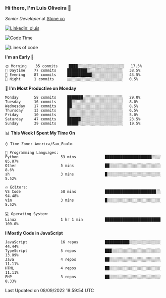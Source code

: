 ### Hi there, I'm Luis Oliveira 👋
*Senior Developer* at [Stone co](https://www.stone.com.br)  

[![Linkedin: oluis](https://img.shields.io/badge/-ooluis-blue?style=flat-square&logo=Linkedin&logoColor=white&link=https://www.linkedin.com/in/ooluis)](https://www.linkedin.com/in/ooluis/)

<!--START_SECTION:waka-->
![Code Time](http://img.shields.io/badge/Code%20Time-2%2C333%20hrs%208%20mins-blue)

![Lines of code](https://img.shields.io/badge/From%20Hello%20World%20I%27ve%20Written-240%20Thousand%20lines%20of%20code-blue)

**I'm an Early 🐤** 

```text
🌞 Morning    35 commits     ████░░░░░░░░░░░░░░░░░░░░░   17.5% 
🌆 Daytime    77 commits     █████████░░░░░░░░░░░░░░░░   38.5% 
🌃 Evening    87 commits     ███████████░░░░░░░░░░░░░░   43.5% 
🌙 Night      1 commits      ░░░░░░░░░░░░░░░░░░░░░░░░░   0.5%

```
📅 **I'm Most Productive on Monday** 

```text
Monday       58 commits     ███████░░░░░░░░░░░░░░░░░░   29.0% 
Tuesday      16 commits     ██░░░░░░░░░░░░░░░░░░░░░░░   8.0% 
Wednesday    17 commits     ██░░░░░░░░░░░░░░░░░░░░░░░   8.5% 
Thursday     13 commits     █░░░░░░░░░░░░░░░░░░░░░░░░   6.5% 
Friday       10 commits     █░░░░░░░░░░░░░░░░░░░░░░░░   5.0% 
Saturday     47 commits     ██████░░░░░░░░░░░░░░░░░░░   23.5% 
Sunday       39 commits     █████░░░░░░░░░░░░░░░░░░░░   19.5%

```


📊 **This Week I Spent My Time On** 

```text
⌚︎ Time Zone: America/Sao_Paulo

💬 Programming Languages: 
Python                   53 mins             █████████████████████░░░░   85.87% 
Other                    5 mins              ██░░░░░░░░░░░░░░░░░░░░░░░   8.6% 
sh                       3 mins              █░░░░░░░░░░░░░░░░░░░░░░░░   5.52%

🔥 Editors: 
VS Code                  58 mins             ███████████████████████░░   94.48% 
Vim                      3 mins              █░░░░░░░░░░░░░░░░░░░░░░░░   5.52%

💻 Operating System: 
Linux                    1 hr 1 min          █████████████████████████   100.0%

```

**I Mostly Code in JavaScript** 

```text
JavaScript               16 repos            ███████████░░░░░░░░░░░░░░   44.44% 
TypeScript               5 repos             ███░░░░░░░░░░░░░░░░░░░░░░   13.89% 
Java                     4 repos             ██░░░░░░░░░░░░░░░░░░░░░░░   11.11% 
HTML                     4 repos             ██░░░░░░░░░░░░░░░░░░░░░░░   11.11% 
PHP                      3 repos             ██░░░░░░░░░░░░░░░░░░░░░░░   8.33%

```



 Last Updated on 08/09/2022 18:59:54 UTC
<!--END_SECTION:waka-->
